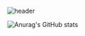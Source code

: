 ![header](https://capsule-render.vercel.app/api?type=softcolor=gradient&customColorList=0,2,2,5,30)
<!-- <img alt="HTML" src ="https://img.shields.io/badge/HTML-E34F26.svg?&style=for-the-badge&logo=HTML5&logoColor=white"/>
<img alt="Unity" src ="https://img.shields.io/badge/Unity-FAFAFA.svg?&style=for-the-badge&logo=Unity&logoColor=black"/>
<img alt="React" src ="https://img.shields.io/badge/React-61DAFB.svg?&style=for-the-badge&logo=React&logoColor=white"/> -->
![Anurag's GitHub stats](https://github-readme-stats.vercel.app/api?username=sanghyenLee&show_icons=true&theme=radical)
